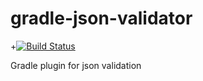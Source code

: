 # gradle-json-validator

+[![Build Status](https://travis-ci.org/alenkacz/gradle-json-validator.svg)](https://travis-ci.org/alenkacz/gradle-json-validator)

Gradle plugin for json validation
